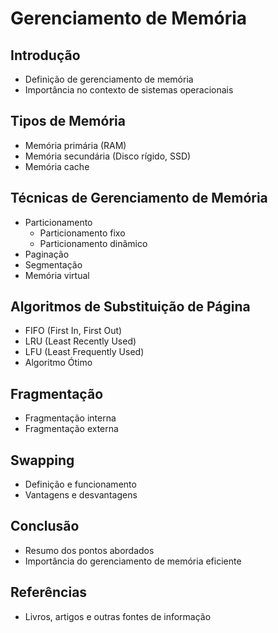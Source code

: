 # Gerenciamento de Memória

## Introdução
- Definição de gerenciamento de memória
- Importância no contexto de sistemas operacionais

## Tipos de Memória
- Memória primária (RAM)
- Memória secundária (Disco rígido, SSD)
- Memória cache

## Técnicas de Gerenciamento de Memória
- Particionamento
    - Particionamento fixo
    - Particionamento dinâmico
- Paginação
- Segmentação
- Memória virtual

## Algoritmos de Substituição de Página
- FIFO (First In, First Out)
- LRU (Least Recently Used)
- LFU (Least Frequently Used)
- Algoritmo Ótimo

## Fragmentação
- Fragmentação interna
- Fragmentação externa

## Swapping
- Definição e funcionamento
- Vantagens e desvantagens

## Conclusão
- Resumo dos pontos abordados
- Importância do gerenciamento de memória eficiente

## Referências
- Livros, artigos e outras fontes de informação
